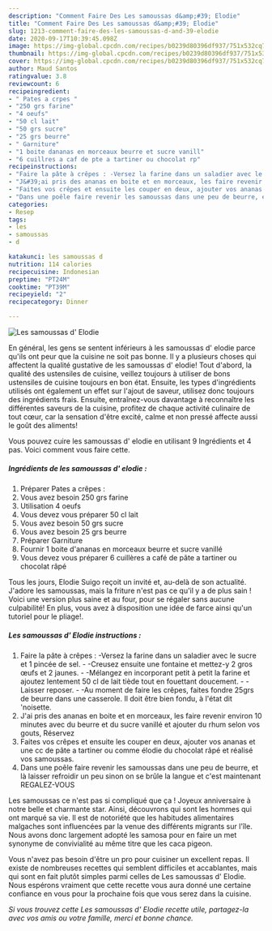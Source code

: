 ```yaml
---
description: "Comment Faire Des Les samoussas d&amp;#39; Elodie"
title: "Comment Faire Des Les samoussas d&amp;#39; Elodie"
slug: 1213-comment-faire-des-les-samoussas-d-and-39-elodie
date: 2020-09-17T10:39:45.098Z
image: https://img-global.cpcdn.com/recipes/b0239d80396df937/751x532cq70/les-samoussas-d-elodie-photo-principale-de-la-recette.jpg
thumbnail: https://img-global.cpcdn.com/recipes/b0239d80396df937/751x532cq70/les-samoussas-d-elodie-photo-principale-de-la-recette.jpg
cover: https://img-global.cpcdn.com/recipes/b0239d80396df937/751x532cq70/les-samoussas-d-elodie-photo-principale-de-la-recette.jpg
author: Maud Santos
ratingvalue: 3.8
reviewcount: 6
recipeingredient:
- " Pates a crpes "
- "250 grs farine"
- "4 oeufs"
- "50 cl lait"
- "50 grs sucre"
- "25 grs beurre"
- " Garniture"
- "1 boite dananas en morceaux beurre et sucre vanill"
- "6 cuillres a caf de pte a tartiner ou chocolat rp"
recipeinstructions:
- "Faire la pâte à crêpes : -Versez la farine dans un saladier avec le sucre et 1 pincée de sel. -Creusez ensuite une fontaine et mettez-y 2 gros œufs et 2 jaunes. -Mélangez en incorporant petit à petit la farine et ajoutez lentement 50 cl de lait tiède tout en fouettant doucement. -Laisser reposer. -Au moment de faire les crêpes, faites fondre 25grs de beurre dans une casserole. Il doit être bien fondu, à l&#39;état dit &#39;noisette."
- "J&#39;ai pris des ananas en boite et en morceaux, les faire revenir environ 10 minutes avec du beurre et du sucre vanillé et ajouter du rhum selon vos gouts, Réservez"
- "Faites vos crêpes et ensuite les couper en deux, ajouter vos ananas et une cc de pâte a tartiner ou comme élodie du chocolat râpé et réalisé vos samoussas."
- "Dans une poêle faire revenir les samoussas dans une peu de beurre, et là laisser refroidir un peu sinon on se brûle la langue et c&#39;est maintenant REGALEZ-VOUS"
categories:
- Resep
tags:
- les
- samoussas
- d

katakunci: les samoussas d 
nutrition: 114 calories
recipecuisine: Indonesian
preptime: "PT24M"
cooktime: "PT39M"
recipeyield: "2"
recipecategory: Dinner

---
```



![Les samoussas d&#39; Elodie](https://img-global.cpcdn.com/recipes/b0239d80396df937/751x532cq70/les-samoussas-d-elodie-photo-principale-de-la-recette.jpg)

En général, les gens se sentent inférieurs à les samoussas d&#39; elodie parce qu'ils ont peur que la cuisine ne soit pas bonne. Il y a plusieurs choses qui affectent la qualité gustative de les samoussas d&#39; elodie! Tout d'abord, la qualité des ustensiles de cuisine, veillez toujours à utiliser de bons ustensiles de cuisine toujours en bon état. Ensuite, les types d'ingrédients utilisés ont également un effet sur l'ajout de saveur, utilisez donc toujours des ingrédients frais. Ensuite, entraînez-vous davantage à reconnaître les différentes saveurs de la cuisine, profitez de chaque activité culinaire de tout cœur, car la sensation d'être excité, calme et non pressé affecte aussi le goût des aliments!

<!--inarticleads1-->

Vous pouvez cuire les samoussas d&#39; elodie en utilisant 9 Ingrédients et 4 pas. Voici comment vous faire cette.

##### Ingrédients de les samoussas d&#39; elodie :

1. Préparer  Pates a crêpes :
1. Vous avez besoin 250 grs farine
1. Utilisation 4 oeufs
1. Vous devez vous préparer 50 cl lait
1. Vous avez besoin 50 grs sucre
1. Vous avez besoin 25 grs beurre
1. Préparer  Garniture
1. Fournir 1 boite d&#39;ananas en morceaux beurre et sucre vanillé
1. Vous devez vous préparer 6 cuillères a café de pâte a tartiner ou chocolat râpé


Tous les jours, Elodie Suigo reçoit un invité et, au-delà de son actualité. J&#39;adore les samoussas, mais la friture n&#39;est pas ce qu&#39;il y a de plus sain ! Voici une version plus saine et au four, pour se régaler sans aucune culpabilité! En plus, vous avez à disposition une idée de farce ainsi qu&#39;un tutoriel pour le pliage!. 

<!--inarticleads2-->

##### Les samoussas d&#39; Elodie instructions :

1. Faire la pâte à crêpes : -Versez la farine dans un saladier avec le sucre et 1 pincée de sel. - -Creusez ensuite une fontaine et mettez-y 2 gros œufs et 2 jaunes. - -Mélangez en incorporant petit à petit la farine et ajoutez lentement 50 cl de lait tiède tout en fouettant doucement. - -Laisser reposer. - -Au moment de faire les crêpes, faites fondre 25grs de beurre dans une casserole. Il doit être bien fondu, à l&#39;état dit &#39;noisette.
1. J&#39;ai pris des ananas en boite et en morceaux, les faire revenir environ 10 minutes avec du beurre et du sucre vanillé et ajouter du rhum selon vos gouts, Réservez
1. Faites vos crêpes et ensuite les couper en deux, ajouter vos ananas et une cc de pâte a tartiner ou comme élodie du chocolat râpé et réalisé vos samoussas.
1. Dans une poêle faire revenir les samoussas dans une peu de beurre, et là laisser refroidir un peu sinon on se brûle la langue et c&#39;est maintenant REGALEZ-VOUS


Les samoussas ce n&#39;est pas si compliqué que ça ! Joyeux anniversaire à notre belle et charmante star. Ainsi, découvrons qui sont les hommes qui ont marqué sa vie. Il est de notoriété que les habitudes alimentaires malgaches sont influencées par la venue des différents migrants sur l&#39;île. Nous avons donc largement adopté les samosa pour en faire un met synonyme de convivialité au même titre que les caca pigeon. 

<!--inarticleads1-->

<p>
Vous n'avez pas besoin d'être un pro pour cuisiner un excellent repas. Il existe de nombreuses recettes qui semblent difficiles et accablantes, mais qui sont en fait plutôt simples parmi celles de Les samoussas d&#39; Elodie. Nous espérons vraiment que cette recette vous aura donné une certaine confiance en vous pour la prochaine fois que vous serez dans la cuisine.
</p>

<p>
<i>Si vous trouvez cette Les samoussas d&#39; Elodie recette utile, partagez-la avec vos amis ou votre famille, merci et bonne chance.</i>
</p>

